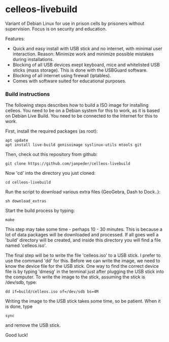 # celleos-livebuild

Variant of Debian Linux for use in prison cells by prisoners without supervision. Focus is on security and education.

Features:
* Quick and easy install with USB stick and no internet, with minimal user interaction. Reason: Minimize work and minimize possible mistakes during installations.
* Blocking of all USB devices exept keyboard, mice and whitelisted USB sticks (mass storage). This is done with the USBGuard software.
* Blocking of all internet using firewall (iptables).
* Comes with software suited for educational purposes.

### Build instructions
The following steps describes how to build a ISO image for installing celleos. You need to be on a Debian system for this to work, as it is based on Debian Live Build. You need to be connected to the Internet for this to work.

First, install the required packages (as root):
```
apt update
apt install live-build genisoimage syslinux-utils mtools git
```

Then, check out this repository from github:
```
git clone https://github.com/janpeder/celleos-livebuild
```

Now 'cd' into the directory you just cloned:
```
cd celleos-livebuild
```
Run the script to download various extra files (GeoGebra, Dash to Dock..):
```
sh download_extras
```
Start the build process by typing:
```
make
```
This step may take some time - perhaps 10 - 30 minutes. This is because a lot of data packages will be downloaded and processed. If all goes well a 'build' directory will be created, and inside this directory you will find a file named 'celleos.iso'.

The final step will be to write the file 'celleos.iso' to a USB stick. I prefer to use the command 'dd' for this. Before we can write the image, we need to know the device file for the USB stick. One way to find the correct device file is by typing 'dmesg' in the terminal just after plugging the USB stick into the computer. To write the image to the stick, assuming the stick is /dev/sdb, type:
```
dd if=build/celleos.iso of=/dev/sdb bs=4M
```
Writing the image to the USB stick takes some time, so be patient. When it is done, type
```
sync
```
and remove the USB stick.

Good luck!
